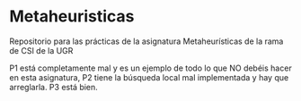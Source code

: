 # Metaheuristicas
Repositorio para las prácticas de la asignatura Metaheurísticas de la rama de CSI de la UGR

P1 está completamente mal y es un ejemplo de todo lo que NO debéis hacer en esta asignatura, P2 tiene la búsqueda local mal implementada y hay que arreglarla. P3 está bien.
